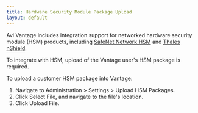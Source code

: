 ```yaml
---
title: Hardware Security Module Package Upload
layout: default
---
```

Avi Vantage includes integration support for networked hardware security module (HSM) products, including <a href="/avi-vantage-integration-with-safenet-network-hsm">SafeNet Network HSM</a> and <a href="/thales-nshield-integration-2">Thales nShield</a>.

To integrate with HSM, upload of the Vantage user's HSM package is required.

To upload a customer HSM package into Vantage:

1. Navigate to Administration > Settings > Upload HSM Packages.
1. Click Select File, and navigate to the file's location.
1. Click Upload File.